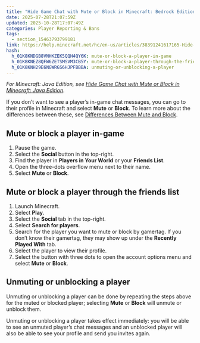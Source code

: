 ```yaml
---
title: "Hide Game Chat with Mute or Block in Minecraft: Bedrock Edition"
date: 2025-07-28T21:07:59Z
updated: 2025-10-28T17:07:49Z
categories: Player Reporting & Bans
tags:
  - section_15463793799181
link: https://help.minecraft.net/hc/en-us/articles/38391241617165-Hide-Game-Chat-with-Mute-or-Block-in-Minecraft-Bedrock-Edition
hash:
  h_01K8KNDGB8VNHKZEK5QQH4QY6K: mute-or-block-a-player-in-game
  h_01K8KNEZ8QFW6ZETSMSVM3CB5Y: mute-or-block-a-player-through-the-friends-list
  h_01K8KNH29E6NGWRGS6HJPFBBBA: unmuting-or-unblocking-a-player
---
```


*For Minecraft: Java Edition, see* [*Hide Game Chat with Mute or Block in Minecraft: Java Edition*](./Hide-Game-Chat-with-Mute-or-Block-in-Minecraft-Java-Edition.md)*.*

If you don’t want to see a player’s in-game chat messages, you can go to their profile in Minecraft and select **Mute** or **Block**. To learn more about the differences between these, see [Differences Between Mute and Block](./Differences-Between-Mute-and-Block.md).

## Mute or block a player in-game

1.  Pause the game.
2.  Select the **Social** button in the top-right.
3.  Find the player in **Players in Your World** or your **Friends List**.
4.  Open the three-dots overflow menu next to their name.
5.  Select **Mute** or **Block**.

## Mute or block a player through the friends list

1.  Launch Minecraft.
2.  Select **Play**.
3.  Select the **Social** tab in the top-right.
4.  Select **Search for players**.
5.  Search for the player you want to mute or block by gamertag. If you don’t know their gamertag, they may show up under the **Recently Played With** tab.
6.  Select the player to view their profile.
7.  Select the button with three dots to open the account options menu and select **Mute** or **Block**.

## Unmuting or unblocking a player

Unmuting or unblocking a player can be done by repeating the steps above for the muted or blocked player; selecting **Mute** or **Block** will unmute or unblock them.

Unmuting or unblocking a player takes effect immediately: you will be able to see an unmuted player’s chat messages and an unblocked player will also be able to see your profile and send you invites again.
